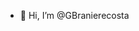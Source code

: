 - 👋 Hi, I’m @GBranierecosta

<!---
GBranierecosta/GBranierecosta is a ✨ special ✨ repository because its `README.md` (this file) appears on your GitHub profile.
You can click the Preview link to take a look at your changes.
--->
